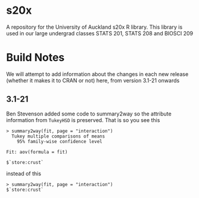 s20x
====

A repository for the University of Auckland s20x R library. This library is used in our large undergrad classes STATS 201, STATS 208 and BIOSCI 209


# Build Notes

We will attempt to add information about the changes in each new release (whether it makes it to CRAN or not) here, from version 3.1-21 onwards

## 3.1-21

Ben Stevenson added some code to summary2way so the attribute information from `TukeyHSD` is preserved. That is so you see this

```
> summary2way(fit, page = "interaction")
  Tukey multiple comparisons of means
    95% family-wise confidence level

Fit: aov(formula = fit)

$`store:crust`
```

instead of this

```
> summary2way(fit, page = "interaction")
$`store:crust`
```

